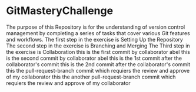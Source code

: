 # GitMasteryChallenge
The purpose of this Repository is for the understanding of version control management by completing a series of tasks that cover various Git features and workflows.
The first step in the exercise is Setting Up the Repository
The second step in the exercise is  Branching and Merging
The Third step in the exercise is Collaboration
this is the first commit by collaborator abel
this is the second commit by collaborator abel
this is the 1st commit after the collaborator's commit
this is the 2nd commit after the collaborator's commit
this the pull-request-branch commit which requiers the review and approve  of my collaborator 
this the another pull-request-branch commit which requiers the review and approve  of my collaborator 
